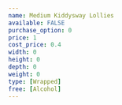 ```yaml
---
name: Medium Kiddysway Lollies
available: FALSE
purchase_option: 0
price: 1
cost_price: 0.4
width: 0
height: 0
depth: 0
weight: 0
type: [Wrapped]
free: [Alcohol]
---
```


